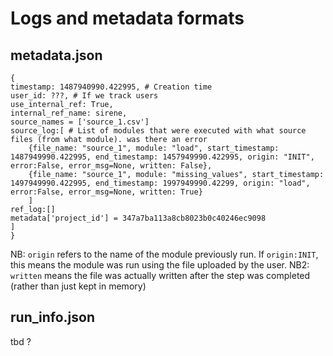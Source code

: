 # Logs and metadata formats

## metadata.json

```
{
timestamp: 1487940990.422995, # Creation time
user_id: ???, # If we track users
use_internal_ref: True,
internal_ref_name: sirene,
source_names = ['source_1.csv']
source_log:[ # List of modules that were executed with what source files (from what module). was there an error
    {file_name: "source_1", module: "load", start_timestamp: 1487949990.422995, end_timestamp: 1457949990.422995, origin: "INIT", error:False, error_msg=None, written: False},
    {file_name: "source_1", module: "missing_values", start_timestamp: 1497949990.422995, end_timestamp: 1997949990.42299, origin: "load", error:False, error_msg=None, written: True}
    ]
ref_log:[]
metadata['project_id'] = 347a7ba113a8cb8023b0c40246ec9098
]
}
```

NB: `origin` refers to the name of the module previously run. If `origin:INIT`, this means the module was run using the file uploaded by the user. 
NB2: `written` means the file was actually written after the step was completed (rather than just kept in memory)

## run_info.json

tbd ?
